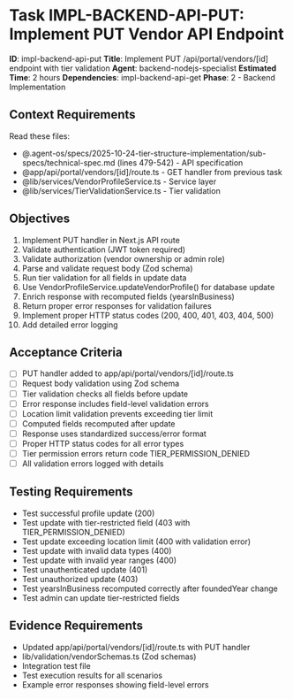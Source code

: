 # Task IMPL-BACKEND-API-PUT: Implement PUT Vendor API Endpoint

**ID**: impl-backend-api-put
**Title**: Implement PUT /api/portal/vendors/[id] endpoint with tier validation
**Agent**: backend-nodejs-specialist
**Estimated Time**: 2 hours
**Dependencies**: impl-backend-api-get
**Phase**: 2 - Backend Implementation

## Context Requirements

Read these files:
- @.agent-os/specs/2025-10-24-tier-structure-implementation/sub-specs/technical-spec.md (lines 479-542) - API specification
- @app/api/portal/vendors/[id]/route.ts - GET handler from previous task
- @lib/services/VendorProfileService.ts - Service layer
- @lib/services/TierValidationService.ts - Tier validation

## Objectives

1. Implement PUT handler in Next.js API route
2. Validate authentication (JWT token required)
3. Validate authorization (vendor ownership or admin role)
4. Parse and validate request body (Zod schema)
5. Run tier validation for all fields in update data
6. Use VendorProfileService.updateVendorProfile() for database update
7. Enrich response with recomputed fields (yearsInBusiness)
8. Return proper error responses for validation failures
9. Implement proper HTTP status codes (200, 400, 401, 403, 404, 500)
10. Add detailed error logging

## Acceptance Criteria

- [ ] PUT handler added to app/api/portal/vendors/[id]/route.ts
- [ ] Request body validation using Zod schema
- [ ] Tier validation checks all fields before update
- [ ] Error response includes field-level validation errors
- [ ] Location limit validation prevents exceeding tier limit
- [ ] Computed fields recomputed after update
- [ ] Response uses standardized success/error format
- [ ] Proper HTTP status codes for all error types
- [ ] Tier permission errors return code TIER_PERMISSION_DENIED
- [ ] All validation errors logged with details

## Testing Requirements

- Test successful profile update (200)
- Test update with tier-restricted field (403 with TIER_PERMISSION_DENIED)
- Test update exceeding location limit (400 with validation error)
- Test update with invalid data types (400)
- Test update with invalid year ranges (400)
- Test unauthenticated update (401)
- Test unauthorized update (403)
- Test yearsInBusiness recomputed correctly after foundedYear change
- Test admin can update tier-restricted fields

## Evidence Requirements

- Updated app/api/portal/vendors/[id]/route.ts with PUT handler
- lib/validation/vendorSchemas.ts (Zod schemas)
- Integration test file
- Test execution results for all scenarios
- Example error responses showing field-level errors
